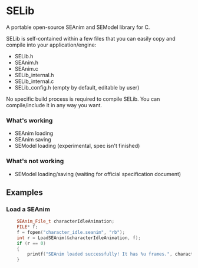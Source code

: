 # SELib

A portable open-source SEAnim and SEModel library for C.

SELib is self-contained within a few files that you can easily copy and compile into your application/engine:

 - SELib.h
 - SEAnim.h
 - SEAnim.c
 - SELib_internal.h
 - SELib_internal.c
 - SELib_config.h (empty by default, editable by user)

No specific build process is required to compile SELib. You can compile/include it in any way you want.

### What's working

 - SEAnim loading
 - SEAnim saving
 - SEModel loading (experimental, spec isn't finished)

### What's not working

 - SEModel loading/saving (waiting for official specification document)

## Examples

### Load a SEAnim

```cpp
    SEAnim_File_t characterIdleAnimation;
    FILE* f;
    f = fopen("character_idle.seanim", "rb");
    int r = LoadSEAnim(&characterIdleAnimation, f);
    if (r == 0)
    {
        printf("SEAnim loaded successfully! It has %u frames.", characterIdleAnimation.header.frameCount);
    }
```
